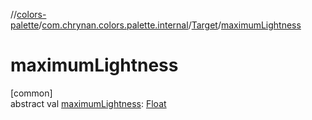 //[colors-palette](../../../index.md)/[com.chrynan.colors.palette.internal](../index.md)/[Target](index.md)/[maximumLightness](maximum-lightness.md)

# maximumLightness

[common]\
abstract val [maximumLightness](maximum-lightness.md): [Float](https://kotlinlang.org/api/latest/jvm/stdlib/kotlin/-float/index.html)
